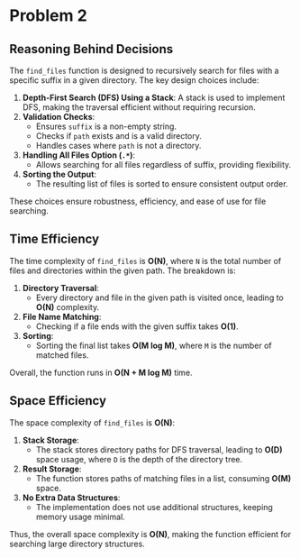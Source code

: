# Problem 2

## Reasoning Behind Decisions

The `find_files` function is designed to recursively search for files with a specific suffix in a given directory. The key design choices include:

1. **Depth-First Search (DFS) Using a Stack**: A stack is used to implement DFS, making the traversal efficient without requiring recursion.
2. **Validation Checks**:
   - Ensures `suffix` is a non-empty string.
   - Checks if `path` exists and is a valid directory.
   - Handles cases where `path` is not a directory.
3. **Handling All Files Option (`.*`)**:
   - Allows searching for all files regardless of suffix, providing flexibility.
4. **Sorting the Output**:
   - The resulting list of files is sorted to ensure consistent output order.

These choices ensure robustness, efficiency, and ease of use for file searching.

## Time Efficiency

The time complexity of `find_files` is **O(N)**, where `N` is the total number of files and directories within the given path. The breakdown is:

1. **Directory Traversal**:
   - Every directory and file in the given path is visited once, leading to **O(N)** complexity.
2. **File Name Matching**:
   - Checking if a file ends with the given suffix takes **O(1)**.
3. **Sorting**:
   - Sorting the final list takes **O(M log M)**, where `M` is the number of matched files.

Overall, the function runs in **O(N + M log M)** time.

## Space Efficiency

The space complexity of `find_files` is **O(N)**:

1. **Stack Storage**:
   - The stack stores directory paths for DFS traversal, leading to **O(D)** space usage, where `D` is the depth of the directory tree.
2. **Result Storage**:
   - The function stores paths of matching files in a list, consuming **O(M)** space.
3. **No Extra Data Structures**:
   - The implementation does not use additional structures, keeping memory usage minimal.

Thus, the overall space complexity is **O(N)**, making the function efficient for searching large directory structures.

